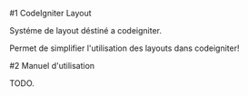 #1 CodeIgniter Layout

Systéme de layout déstiné a codeigniter.

Permet de simplifier l'utilisation des layouts dans codeigniter!

#2 Manuel d'utilisation

TODO.